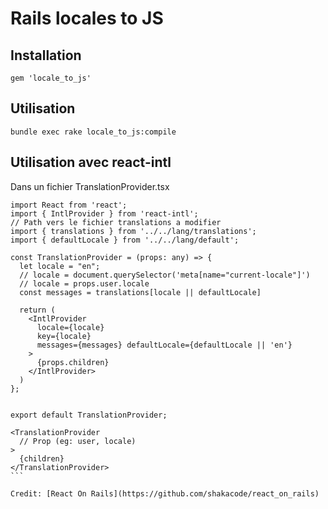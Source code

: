 # Rails locales to JS

## Installation

```
gem 'locale_to_js'
```

## Utilisation

```
bundle exec rake locale_to_js:compile
```

## Utilisation avec react-intl

Dans un fichier TranslationProvider.tsx

```
import React from 'react';
import { IntlProvider } from 'react-intl';
// Path vers le fichier translations a modifier
import { translations } from '../../lang/translations';
import { defaultLocale } from '../../lang/default';

const TranslationProvider = (props: any) => {
  let locale = "en";
  // locale = document.querySelector('meta[name="current-locale"]')
  // locale = props.user.locale
  const messages = translations[locale || defaultLocale]

  return (
    <IntlProvider
      locale={locale}
      key={locale}
      messages={messages} defaultLocale={defaultLocale || 'en'}
    >
      {props.children}
    </IntlProvider>
  )
};


export default TranslationProvider;
```

````
<TranslationProvider 
  // Prop (eg: user, locale)
>
  {children}
</TranslationProvider>
```

Credit: [React On Rails](https://github.com/shakacode/react_on_rails)